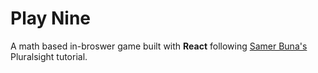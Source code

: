 # Play Nine

A math based in-broswer game built with **React** following [Samer Buna's](https://github.com/samerbuna) Pluralsight tutorial.